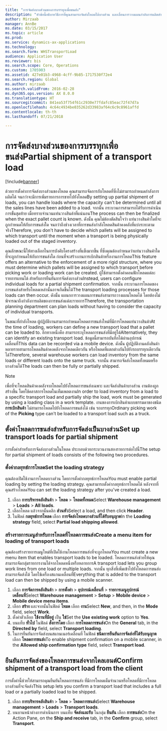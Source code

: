 ```yaml
---
title: "การจัดส่งบางส่วนของการบรรทุกเพื่อขนส่ง"
description: "หัวข้อนี้อธิบายวิธีการที่คุณสามารถจัดส่งโหลดได้บางส่วน และเลื่อนการวางแผนกำลังการผลิตสำหรับโหลด"
author: Mirzaab
manager: AnnBe
ms.date: 03/15/2017
ms.topic: article
ms.prod: 
ms.service: dynamics-ax-applications
ms.technology: 
ms.search.form: WHSTransportLoad
audience: Application User
ms.reviewer: bis
ms.search.scope: Core, Operations
ms.custom: 1705903
ms.assetid: 427e01b3-4968-4cff-9b85-1717530f72e4
ms.search.region: Global
ms.author: mirzaab
ms.search.validFrom: 2016-02-28
ms.dyn365.ops.version: AX 8.0.0
ms.translationtype: HT
ms.sourcegitcommit: 841ea53f754f61c2930e77fdafc85eac72f47d7a
ms.openlocfilehash: 4c64c4934be035262d33983af64c6c9c8961affd
ms.contentlocale: th-th
ms.lasthandoff: 07/21/2018

---
```


# <a name="partial-shipment-of-a-transport-load"></a><span data-ttu-id="17a49-103">การจัดส่งบางส่วนของการบรรทุกเพื่อขนส่ง</span><span class="sxs-lookup"><span data-stu-id="17a49-103">Partial shipment of a transport load</span></span>

[!include[banner](../includes/banner.md)]

<span data-ttu-id="17a49-104">ด้วยการตั้งค่าการจัดส่งบางส่วนของโหลด คุณสามารถจัดการกับโหลดที่ซึ่งไม่สามารถกำหนดกำลังการผลิตได้ จนกว่าจะมีการเพิ่มรายการการขายไปยังโหลด</span><span class="sxs-lookup"><span data-stu-id="17a49-104">By setting up partial shipment of loads, you can handle loads where the capacity can't be determined until all the sales lines have been added to a load.</span></span> <span data-ttu-id="17a49-105">จากนั้น กระบวนการสามารถได้รับการดำเนินการขั้นสุดท้าย เมื่อทราบจำนวนแท่นวางสินค้าที่แน่นอน</span><span class="sxs-lookup"><span data-stu-id="17a49-105">The process can then be finalized when the exact pallet count is known.</span></span> <span data-ttu-id="17a49-106">ดังนั้น คุณไม่ต้องตัดสินใจว่า แท่นวางสินค้าใดที่จะถูกกำหนดให้กับการขนส่งใด จนกว่าถึงช่วงเวลาที่การขนส่งกำลังโหลดสินค้าคงคลังที่แบ่งระยะตามจริง</span><span class="sxs-lookup"><span data-stu-id="17a49-106">Therefore, you don't have to decide which pallets will be assigned to which transport until the moment when a transport is being physically loaded out of the staged inventory.</span></span>

<span data-ttu-id="17a49-107">คุณลักษณะนี้ให้ทางเลือกในการบังคับโครงสร้างที่แข็งมากขึ้น ที่ซึ่งคุณต้องกำหนดว่าแท่นวางสินค้าใดที่จะถูกกำหนดให้กับการขนส่งใด ก่อนที่จะสร้างงานการเบิกสินค้าหรืองานการโหลด</span><span class="sxs-lookup"><span data-stu-id="17a49-107">This feature offers an alternative to the enforcement of a more rigid structure, where you must determine which pallets will be assigned to which transport before picking work or loading work can be created.</span></span> <span data-ttu-id="17a49-108">ผู้ใช้สามารถตั้งค่าคอนฟิกโหลดแต่ละรายการแทนได้ สำหรับการยืนยันการจัดส่งบางส่วน</span><span class="sxs-lookup"><span data-stu-id="17a49-108">Instead, users can configure individual loads for a partial shipment confirmation.</span></span> <span data-ttu-id="17a49-109">จากนั้น กระบวนการโหลดของการขนส่งสำหรับโหลดเหล่านั้นอาจเกิดขึ้นได้</span><span class="sxs-lookup"><span data-stu-id="17a49-109">The transport loading processes for those loads can then occur.</span></span> <span data-ttu-id="17a49-110">ดังนั้น แผนกการวางแผนการขนส่งสามารถวางแผนโหลดได้ โดยต้องไม่พิจารณาถึงกำลังการผลิตของการขนส่งแต่ละรายการ</span><span class="sxs-lookup"><span data-stu-id="17a49-110">Therefore, the transportation planning department can plan loads without having to consider the capacity of individual transports.</span></span>

<span data-ttu-id="17a49-111">ในขณะที่กำลังโหลด ผู้ปฏิบัติงานสามารถกำหนดโหลดการขนส่งใหม่ที่มีการโหลดแท่นวางสินค้า</span><span class="sxs-lookup"><span data-stu-id="17a49-111">At the time of loading, workers can define a new transport load that a pallet can be loaded to.</span></span> <span data-ttu-id="17a49-112">อีกทางหนึ่งคือ สามารถระบุโหลดการขนส่งที่มีอยู่ได้</span><span class="sxs-lookup"><span data-stu-id="17a49-112">Alternatively, they can identify an existing transport load.</span></span> <span data-ttu-id="17a49-113">ข้อมูลนี้สามารถบันทึกได้ผ่านอุปกรณ์เคลื่อนที่</span><span class="sxs-lookup"><span data-stu-id="17a49-113">This data can be recorded via a mobile device.</span></span> <span data-ttu-id="17a49-114">ดังนั้น ผู้ปฏิบัติงานคลังสินค้าหลายรายสามารถโหลดสินค้าคงคลังจากโหลดเดียวกัน หรือโหลดที่แตกต่างกันไปยังรถบรรทุกเดียวกันได้</span><span class="sxs-lookup"><span data-stu-id="17a49-114">Therefore, several warehouse workers can load inventory from the same loads or different loads onto the same truck.</span></span> <span data-ttu-id="17a49-115">จากนั้น สามารถจัดส่งโหลดทั้งหมดหรือบางส่วนได้</span><span class="sxs-lookup"><span data-stu-id="17a49-115">The loads can then be fully or partially shipped.</span></span>

> [!NOTE] 
> <span data-ttu-id="17a49-116">เพื่อที่จะโหลดสินค้าคงคลังจากโหลดไปยังโหลดการขนส่งเฉพาะ และจัดส่งสินค้าบางส่วน งานต้องถูกสร้างขึ้น โดยใช้คลาสการโหลดในเท็มเพลตงาน</span><span class="sxs-lookup"><span data-stu-id="17a49-116">In order to load inventory from a load to a specific transport load and partially ship the load, work must be generated by using a loading class in a work template.</span></span> <span data-ttu-id="17a49-117">งานของการเบิกสินค้าแบบธรรมดาของชนิด **การเบิกสินค้า** ไม่สามารถโหลดไปยังโหลดการขนส่งได้ เช่น รถบรรทุก</span><span class="sxs-lookup"><span data-stu-id="17a49-117">Ordinary picking work of the **Picking** type can't be loaded to a transport load such as a truck.</span></span>

## <a name="set-up-transport-loads-for-partial-shipment"></a><span data-ttu-id="17a49-118">ตั้งค่าโหลดการขนส่งสำหรับการจัดส่งเป็นบางส่วน</span><span class="sxs-lookup"><span data-stu-id="17a49-118">Set up transport loads for partial shipment</span></span>

<span data-ttu-id="17a49-119">การตั้งค่าสำหรับการจัดส่งบางส่วนในโหลด ประกอบด้วยกระบวนงานสองรายการต่อไปนี้</span><span class="sxs-lookup"><span data-stu-id="17a49-119">The setup for partial shipment of loads consists of the following two procedures.</span></span>

### <a name="set-the-loading-strategy"></a><span data-ttu-id="17a49-120">ตั้งค่ากลยุทธ์การโหลด</span><span class="sxs-lookup"><span data-stu-id="17a49-120">Set the loading strategy</span></span>

<span data-ttu-id="17a49-121">คุณต้องเปิดใช้งานการโหลดบางส่วน โดยการตั้งค่ากลยุทธ์การโหลด</span><span class="sxs-lookup"><span data-stu-id="17a49-121">You must enable partial loading by setting the loading strategy.</span></span> <span data-ttu-id="17a49-122">คุณสามารถตั้งค่ากลยุทธ์การโหลดได้ หลังจากที่คุณสร้างโหลด</span><span class="sxs-lookup"><span data-stu-id="17a49-122">You can set the loading strategy after you've created a load.</span></span>

1. <span data-ttu-id="17a49-123">เลือก **การบริหารคลังสินค้า** \> **โหลด** \> **โหลดทั้งหมด**</span><span class="sxs-lookup"><span data-stu-id="17a49-123">Select **Warehouse management** \> **Loads** \> **All loads**.</span></span>
2. <span data-ttu-id="17a49-124">เลือกโหลด แล้วจากนั้นคลิก **ส่วนหัว**</span><span class="sxs-lookup"><span data-stu-id="17a49-124">Select a load, and then click **Header**.</span></span>
3. <span data-ttu-id="17a49-125">ในฟิลด์ **กลยุทธ์การโหลด** เลือก **การจัดส่งโหลดบางส่วนที่ได้รับอนุญาต**</span><span class="sxs-lookup"><span data-stu-id="17a49-125">In the **Loading strategy** field, select **Partial load shipping allowed**.</span></span>

### <a name="create-a-menu-item-for-loading-of-transport-loads"></a><span data-ttu-id="17a49-126">สร้างรายการเมนูสำหรับการโหลดที่โหลดการขนส่ง</span><span class="sxs-lookup"><span data-stu-id="17a49-126">Create a menu item for loading of transport loads</span></span>

<span data-ttu-id="17a49-127">คุณต้องสร้างรายการเมนูใหม่ที่เปิดใช้งานโหลดการขนส่งที่จะถูกโหลด</span><span class="sxs-lookup"><span data-stu-id="17a49-127">You must create a new menu item that enables transport loads to be loaded.</span></span> <span data-ttu-id="17a49-128">โหลดการขนส่งช่วยให้คุณสามารถจัดกลุ่มรายการงานได้จากโหลดหนึ่งหรือหลายการ</span><span class="sxs-lookup"><span data-stu-id="17a49-128">A transport load lets you group work lines from one load or multiple loads.</span></span> <span data-ttu-id="17a49-129">จากนั้น ทุกสิ่งที่เพิ่มเข้าไปยังโหลดการขนส่งสามารถจัดส่งได้ โดยใช้เครื่องสแกนเคลื่อนที่</span><span class="sxs-lookup"><span data-stu-id="17a49-129">Everything that is added to the transport load can then be shipped by using a mobile scanner.</span></span>

1. <span data-ttu-id="17a49-130">เลือก **การจัดการคลังสินค้า** \> **การตั้งค่า** \> **อุปกรณ์เคลื่อนที่** \> **รายการเมนูอุปกรณ์เคลื่อนที่**</span><span class="sxs-lookup"><span data-stu-id="17a49-130">Select **Warehouse management** \> **Setup** \> **Mobile device** \> **Mobile device menu items**.</span></span>
2. <span data-ttu-id="17a49-131">เลือก **สร้าง** และจากนั้นในฟิลด์ **โหมด** เลือก **งาน**</span><span class="sxs-lookup"><span data-stu-id="17a49-131">Select **New**, and then, in the **Mode** field, select **Work**.</span></span>
3. <span data-ttu-id="17a49-132">ตั้งค่าตัวเลือก **ใช้งานที่มีอยู่** เป็น **ใช่**</span><span class="sxs-lookup"><span data-stu-id="17a49-132">Set the **Use existing work** option to **Yes**.</span></span>
4. <span data-ttu-id="17a49-133">บนแท็บ **ทั่วไป** ในฟิลด์ **สั่งการโดย** เลือก **การโหลดการขนส่ง**</span><span class="sxs-lookup"><span data-stu-id="17a49-133">On the **General** tab, in the **Directed by** field, select **Transport loading**.</span></span>
5. <span data-ttu-id="17a49-134">ในการยืนยันการจัดส่งบนสแกนเนอร์เคลื่อนที่ ในฟิลด์ **ชนิดการยืนยันการจัดส่งที่ได้รับอนุญาต** เลือก **โหลดการขนส่ง**</span><span class="sxs-lookup"><span data-stu-id="17a49-134">To enable shipment confirmation on a mobile scanner, in the **Allowed ship confirmation type** field, select **Transport load**.</span></span>

## <a name="confirm-shipment-of-a-transport-load-from-the-client"></a><span data-ttu-id="17a49-135">ยืนยันการจัดส่งของโหลดการขนส่งจากไคลเอนต์</span><span class="sxs-lookup"><span data-stu-id="17a49-135">Confirm shipment of a transport load from the client</span></span>

<span data-ttu-id="17a49-136">การตั้งค่านี้ช่วยให้สามารถคุณยืนยันโหลดการขนส่ง ที่มีการโหลดเต็มจำนวนหรือโหลดที่มีการโหลดบางส่วนที่จะจัดส่ง</span><span class="sxs-lookup"><span data-stu-id="17a49-136">This setup lets you confirm a transport load that includes a full load or a partially loaded load to be shipped.</span></span>

1. <span data-ttu-id="17a49-137">เลือก **การบริหารคลังสินค้า** \> **โหลด** \> **โหลดการขนส่ง**</span><span class="sxs-lookup"><span data-stu-id="17a49-137">Select **Warehouse management** \> **Loads** \> **Transport loads**.</span></span>
2. <span data-ttu-id="17a49-138">บนบานหน้าต่างการดำเนินการ บนแท็บ **จัดส่งและรับ** ในกลุ่ม **ยืนยัน** เลือก **การขนส่ง**</span><span class="sxs-lookup"><span data-stu-id="17a49-138">On the Action Pane, on the **Ship and receive** tab, in the **Confirm** group, select **Transport**.</span></span>

